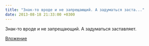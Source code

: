 ```yaml
---
title: "Знак-то вроде и не запрещающий. А задуматься заста..."
date: 2013-08-18 21:33:00 +0300
---
```


Знак-то вроде и не запрещающий. А задуматься заставляет.

[Вложение](https://vk.com/photo41076938_309292122)
